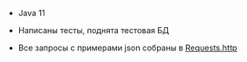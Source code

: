 - Java 11

- Написаны тесты, поднята тестовая БД

- Все запросы с примерами json собраны в [Requests.http](Requests.http)
